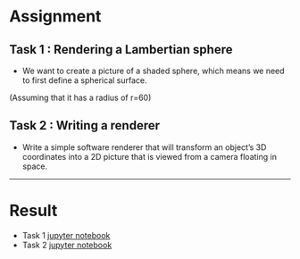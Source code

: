# Assignment
## Task 1 : Rendering a Lambertian sphere
- We want to create a picture of a shaded sphere, which means we need to first define a spherical surface.

(Assuming that it has a radius of r=60)

## Task 2 : Writing a renderer
- Write a simple software renderer that will transform an object’s 3D coordinates into a 2D picture that is viewed from a camera floating in space.

---
# Result
- Task 1 [jupyter notebook](https://github.com/euisuk-chung/KU-ComputerVision/blob/main/Assignment1/sphere.ipynb)
- Task 2 [jupyter notebook](https://github.com/euisuk-chung/KU-ComputerVision/blob/main/Assignment1/renderer.ipynb)
